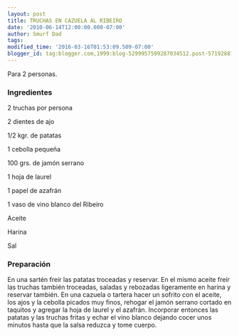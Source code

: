 ```yaml
---
layout: post
title: TRUCHAS EN CAZUELA AL RIBEIRO
date: '2010-06-14T12:00:00.000-07:00'
author: Smurf Dad
tags: 
modified_time: '2016-03-16T01:53:09.509-07:00'
blogger_id: tag:blogger.com,1999:blog-5299957599287034512.post-5719288706683187695
---
```


Para 2 personas.

<h3>Ingredientes</h3>

2 truchas por persona

2 dientes de ajo

1/2 kgr. de patatas

1 cebolla pequeña

100 grs. de jamón serrano

1 hoja de laurel

1 papel de azafrán

1 vaso de vino blanco del Ribeiro

Aceite

Harina

Sal

<h3>Preparación</h3>

En una sartén freír las patatas troceadas y reservar. En el mismo aceite freír las truchas también troceadas, saladas y rebozadas ligeramente en harina y reservar también. En una cazuela o tartera hacer un sofrito con el aceite, los ajos y la cebolla picados muy finos, rehogar el jamón serrano cortado en taquitos y agregar la hoja de laurel y el azafrán. Incorporar entonces las patatas y las truchas fritas y echar el vino blanco dejando cocer unos minutos hasta que la salsa reduzca y tome cuerpo.

